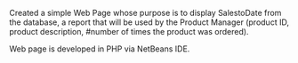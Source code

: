 Created a simple Web Page whose purpose is to display SalestoDate from the database, a report that will be used by the Product Manager (product ID, product description, #number of times the product was ordered).

Web page is developed in PHP via NetBeans IDE.